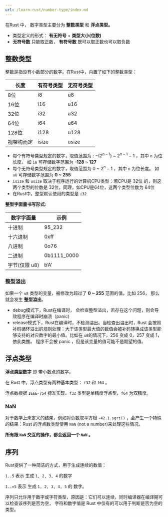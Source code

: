 ```yaml
---
url: /learn-rust/number-type/index.md
---
```

在Rust 中， 数字类型主要分为 **整数类型** 和 **浮点类型。**

* 类型定义的形式： **有无符号** + **类型大小(位数)**
* **无符号数** 只能取正数， **有符号数** 既可以取正数也可以取负数

## 整数类型

整数是指没有小数部分的数字。在Rust中，内置了如下的整数类型：

| 长度       | 有符号类型 | 无符号类型 |
| ---------- | ---------- | ---------- |
| 8位        | i8         | u8         |
| 16位       | i16        | u16        |
| 32位       | i32        | u32        |
| 64位       | i64        | u64        |
| 128位      | i128       | u128       |
| 视架构而定 | isize      | usize      |

* 每个有符号类型规定的数字，取值范围为 : $-(2^{n-1})$ ~ $2^{n-1} -1$ ，其中 `n` 为位长度。
  如 `i8` 可存储数字范围为 **-128 ~ 127**
* 每个无符号类型规定的数字，取值范围为 0 ~ $2^n-1$ ，其中 `n` 为位长度。
  如 `u8` 可存储数字范围为 **0 ~ 255**
* `isize` 和 `usize` 取决于程序运行的计算机CPU类型：若CPU是 32位 的，则这两个类型的位数是 32位，同理，如CPU是64位，这两个类型位数为 64位
* 在Rust中，整型默认使用的类型是 `i32`

**整型字面量书写形式:**

| 数字字面量    | 示例        |
| ------------- | ----------- |
| 十进制        | 95\_232      |
| 十六进制      | 0xff        |
| 八进制        | 0o76        |
| 二进制        | 0b1111\_0000 |
| 字节(仅限 u8) | b’A'        |

### 整型溢出

如果一个 `u8` 类型的变量，被修改为超过了 **0 ~ 255** 范围的值，比如 256， 那么就会发生 **整型溢出**。

* debug模式下，Rust在编译时， 会检查整型溢出，若存在这个问题，则会导致程序在编译时崩溃（panic)
* release模式下，Rust在编译时，不检测溢出。当检查出溢出时，Rust 会按照补码循环溢出的规则处理：大于该类型最大值的数值会被补码转换成该类型能够支持的对应数字的最小值。比如在 `u8`的情况下，256 变成 0，257 变成 1，依此类推。
  程序不会被 panic ，但是该变量的值可能不是期望的值。

## 浮点类型

**浮点类型数字** 即 带小数点的数字。

在 Rust 中，浮点类型有两种基本类型： `f32` 和 `f64` 。

浮点数根据 `IEEE-754` 标准实现。`f32` 类型是单精度浮点型，`f64` 为双精度。

### NaN

对于数学上未定义的结果，例如对负数取平方根 `-42.1.sqrt()`  ，会产生一个特殊的结果：Rust 的浮点数类型使用 `NaN`  (not a number)来处理这些情况。

**所有跟 `NaN` 交互的操作，都会返回一个 `NaN` 。**

## 序列

Rust提供了一种简洁的方式，用于生成连续的数值：

`1..5` 表示 生成 `1, 2, 3, 4` 的数字

`1..=5` 表示 生成 `1, 2, 3, 4, 5` 的 数字。

序列只允许用于数字或字符类型，原因是：它们可以连续，同时编译器在编译期可以检查该序列是否为空，
字符和数字值是 Rust 中仅有的可以用于判断是否为空的类型。
